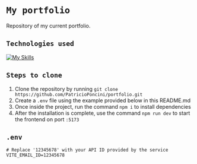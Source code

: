 # `My portfolio`
Repository of my current portfolio.

## `Technologies used`
[![My Skills](https://skillicons.dev/icons?i=ts,vue,tailwind,html,css)](https://skillicons.dev)

## `Steps to clone`
1. Clone the repository by running `git clone https://github.com/PatricioPoncini/portfolio.git`
2. Create a `.env` file using the example provided below in this README.md
3. Once inside the project, run the command `npm i` to install dependencies
4. After the installation is complete, use the command `npm run dev` to start the frontend on port `:5173`


## `.env`
```dotenv
# Replace '12345678' with your API ID provided by the service
VITE_EMAIL_ID=12345678
```